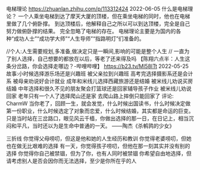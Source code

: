 
电梯理论
https://zhuanlan.zhihu.com/p/113312424 2022-06-05
什么是电梯理论？
一个人乘坐电梯到达了摩天大厦的顶楼，但在乘坐电梯的同时，他也在电梯里做了几个俯卧撑。
到达顶楼后，他解释自己之所以可以到达顶楼，完全是自己努力做俯卧撑的结果。
完全忽略了电梯的存在。
电梯理论主要是为国内的各种“成功人士”“成功学大师”“人生导师”“指路明灯”们准备的。



//个人:人生需要规划,多准备,做决定只是一瞬间,影响的可能是整个人生
// 一直为了别人选择，自己想要的都放在以后，等老了还来得及吗
【陈翔六点半：人生这条分岔路，你会选择走哪边？-哔哩哔哩】 https://b23.tv/Ml58ITt  2022-05-25
故事:小时候选择游乐场还是兴趣班  被父亲拉到兴趣班
    高考完选择摄影系还是会计系  被母亲劝说好会计就业
    成年和米线儿选择西藏旅游还是结婚  被米线儿劝说买房结婚
    中年选择和很久不见的朋友聚会打篮球还是回家辅导孩子作业   被米线儿劝说回家
    老年只有一个人了选择爬山还是家   去爬山路上摔倒只能回家了
评论:
CharmW
当你老了，回顾一生，就会发觉，什么时候出国读书，什么时候决定做第一份职业，什么时候选定了对象而恋爱，什么时候结婚，其实都是命运的巨变。
只是当时站在三岔路口，眼见风云千樯，你做出选择的那一日，在日记上，相当沉闷和平凡，当时还以为是生命中普通的一天。
——陶杰《杀鹌鹑的少女》

三折线
你觉得父母唠叨，但这是他和她的人生经历和教训
你觉得老婆唠叨，但她也在做无比艰难的选择
有一天，你觉得孩子唠叨，但他在那一刻其实并没有别的选择
你觉得你自己被禁锢，但为了你，也有人同时被禁锢
你希望自由地选择，但请考虑别人是否会因你而无法选择，至少是你所在乎的人




